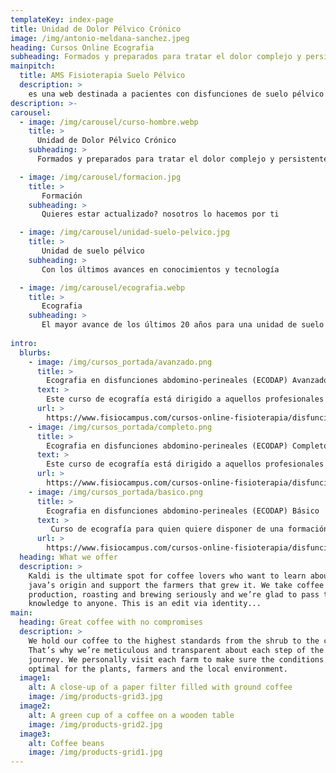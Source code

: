 ```yaml
---
templateKey: index-page
title: Unidad de Dolor Pélvico Crónico
image: /img/antonio-meldana-sanchez.jpeg
heading: Cursos Online Ecografia
subheading: Formados y preparados para tratar el dolor complejo y persistente
mainpitch:
  title: AMS Fisioterapia Suelo Pélvico
  description: >
    es una web destinada a pacientes con disfunciones de suelo pélvico y/o problemas de dolor pélvico crónico, así como a fisioterapeutas que quieren formarse en este campo. 20 años de experiencia clínica, 15 años realizando cursos de formación de postgrado en las mejores universidades españolas, la tecnología más avanzada y la constante actualización del equipo de profesionales que dirige el Dr. Antonio Meldaña Sánchez en la evidencia científica publicada son la base de nuestro trabajo.
description: >-
carousel: 
  - image: /img/carousel/curso-hombre.webp
    title: >
      Unidad de Dolor Pélvico Crónico
    subheading: >
      Formados y preparados para tratar el dolor complejo y persistente

  - image: /img/carousel/formacion.jpg
    title: >
       Formación
    subheading: >
       Quieres estar actualizado? nosotros lo hacemos por ti

  - image: /img/carousel/unidad-suelo-pelvico.jpg
    title: >
       Unidad de suelo pélvico
    subheading: >
       Con los últimos avances en conocimientos y tecnología

  - image: /img/carousel/ecografia.webp
    title: >
       Ecografia
    subheading: >
       El mayor avance de los últimos 20 años para una unidad de suelo pélvico
 
intro:
  blurbs:    
    - image: /img/cursos_portada/avanzado.png
      title: > 
        Ecografia en disfunciones abdomino-perineales (ECODAP) Avanzado
      text: >
        Este curso de ecografía está dirigido a aquellos profesionales sanitarios que quieren profundizar en el conocimiento de las posibilidades del uso de la ecografía en el campo de la fisioterapia de suelo pélvico y en su aplicación práctica. Ecografía en el campo del dolor pélvico, en el hombre, el niño/a y la valoración del diafragma toracico, son los ámbitos en los que podrá mejorar su técnica ecográfica.
      url: >
        https://www.fisiocampus.com/cursos-online-fisioterapia/disfunciones-abdomino-perineales-ecodap-teoria-practica-y-aplicaciones-clinicas-avanzado
    - image: /img/cursos_portada/completo.png
      title: > 
        Ecografia en disfunciones abdomino-perineales (ECODAP) Completo
      text: >
        Este curso de ecografía está dirigido a aquellos profesionales sanitarios que quieren profundizar en el conocimiento de las posibilidades del uso de la ecografía en el campo de la fisioterapia de suelo pélvico y en su aplicación práctica. Ecografía en el campo del dolor pélvico, en el hombre, el niño/a y la valoración del diafragma toracico, son los ámbitos en los que podrá mejorar su técnica ecográfica.
      url: >
        https://www.fisiocampus.com/cursos-online-fisioterapia/disfunciones-abdomino-perineales-ecodap-teoria-practica-y-aplicaciones-clinicas-completo
    - image: /img/cursos_portada/basico.png
      title: > 
        Ecografia en disfunciones abdomino-perineales (ECODAP) Básico
      text: >
         Curso de ecografía para quien quiere disponer de una formación práctica en las técnicas básicas de ecografía en el campo de la fisioterapia de suelo pélvico. Te permitirá mejorar de forma exponencial la precisión en la valoración de tus pacientes y te abrirá la posibilidad de realizar tratamientos que sólo la imagen ecográfica puede hacer. Material al que siempre podrás acceder y que te guiará en cualquier exploración funcional ecográfica que habitualmente se realiza en fisioterapia de suelo pélvico.
      url: >
        https://www.fisiocampus.com/cursos-online-fisioterapia/disfunciones-abdomino-perineales-ecodap-teoria-practica-y-aplicaciones-clinicas-basico
  heading: What we offer
  description: >
    Kaldi is the ultimate spot for coffee lovers who want to learn about their
    java’s origin and support the farmers that grew it. We take coffee
    production, roasting and brewing seriously and we’re glad to pass that
    knowledge to anyone. This is an edit via identity...
main:
  heading: Great coffee with no compromises
  description: >
    We hold our coffee to the highest standards from the shrub to the cup.
    That’s why we’re meticulous and transparent about each step of the coffee’s
    journey. We personally visit each farm to make sure the conditions are
    optimal for the plants, farmers and the local environment.
  image1:
    alt: A close-up of a paper filter filled with ground coffee
    image: /img/products-grid3.jpg
  image2:
    alt: A green cup of a coffee on a wooden table
    image: /img/products-grid2.jpg
  image3:
    alt: Coffee beans
    image: /img/products-grid1.jpg
---
```

